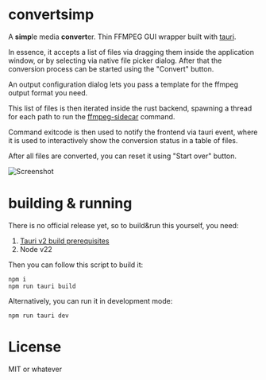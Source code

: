 # convertsimp

A **simp**le media **convert**er. Thin FFMPEG GUI wrapper built with [tauri](https://v2.tauri.app/).

In essence, it accepts a list of files via dragging them inside the application window,
or by selecting via native file picker dialog. After that the conversion process can be started
using the "Convert" button.

An output configuration dialog lets you pass a template for the ffmpeg output format you need.

This list of files is then iterated inside the rust backend,
spawning a thread for each path to run the [ffmpeg-sidecar](https://crates.io/crates/ffmpeg-sidecar) command.

Command exitcode is then used to notify the frontend via tauri event,
where it is used to interactively show the conversion status in a table of files.

After all files are converted, you can reset it using "Start over" button.

![Screenshot](https://imgur.com/a/Fxkejzv)

# building & running

There is no official release yet, so to build&run this yourself, you need:


1. [Tauri v2 build prerequisites](https://v2.tauri.app/start/prerequisites/)
2. Node v22

Then you can follow this script to build it:

```
npm i
npm run tauri build
```

Alternatively, you can run it in development mode:

```
npm run tauri dev
```


# License

MIT or whatever
